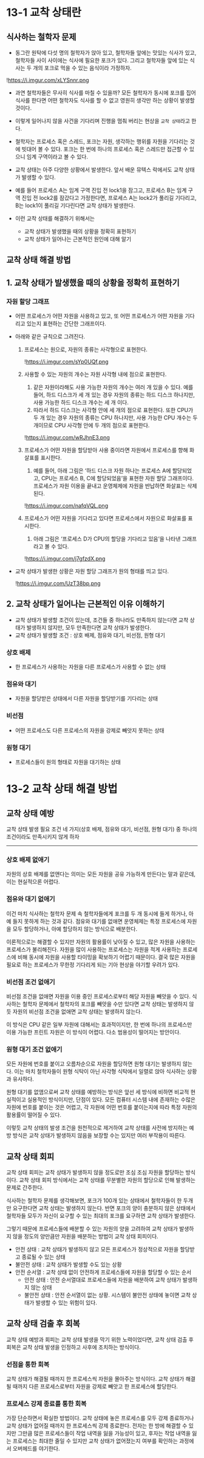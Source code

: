 # 13-1 교착 상태란

## 식사하는 철학자 문제

- 동그란 원탁에 다섯 명의 철학자가 앉아 있고, 철학자들 앞에는 맛있는 식사가 있고, 철학자들 사이 사이에는 식사에 필요한 포크가 있다. 그리고 철학자들 앞에 있는 식사는 두 개의 포크로 먹을 수 있는 음식이라 가정하자.

!https://i.imgur.com/xLYSnnr.png

- 과연 철학자들은 무사히 식사를 마칠 수 있을까? 모든 철학자가 동시에 포크를 집어 식사를 한다면 어떤 철학자도 식사를 할 수 없고 영원히 생각만 하는 상황이 발생할 것이다.
- 이렇게 일어나지 않을 사건을 기다리며 진행을 멈춰 버리는 현상을 `교착 상태`라고 한다.
- 철학자는 프로세스 혹은 스레드, 포크는 자원, 생각하는 행위를 자원을 기다리는 것에 빗대어 볼 수 있다. 포크는 한 번에 하나의 프로세스 혹은 스레드만 접근할 수 있으니 임계 구역이라고 볼 수 있다.

- 교착 상태는 아주 다양한 상황에서 발생한다. 앞서 배운 뮤텍스 락에서도 교착 상태가 발생할 수 있다.
- 예를 들어 프로세스 A는 임계 구역 진입 전 lock1을 잠그고, 프로세스 B는 임계 구역 진입 전 lock2를 잠갔다고 가정한다면, 프로세스 A는 lock2가 풀리길 기다리고, B는 lock1이 풀리길 기다린다면 교착 상태가 발생한다.
- 이런 교착 상태를 해결하기 위해서는
    - 교착 상태가 발생했을 때의 상황을 정확히 표현하기
    - 교착 상태가 일어나는 근본적인 원인에 대해 알기

## 교착 상태 해결 방법

## 1. 교착 상태가 발생했을 때의 상황을 정확히 표현하기

### 자원 할당 그래프

- 어떤 프로세스가 어떤 자원을 사용하고 있고, 또 어떤 프로세스가 어떤 자원을 기다리고 있는지 표현하는 간단한 그래프이다.
- 아래와 같은 규칙으로 그려진다.
    1. 프로세스는 원으로, 자원의 종류는 사각형으로 표현한다.

       !https://i.imgur.com/sYp0UQf.png

    2. 사용할 수 있는 자원의 개수는 자원 사각형 내에 점으로 표현한다.
        1. 같은 자원이라해도 사용 가능한 자원의 개수는 여러 개 있을 수 있다. 예를 들어, 하드 디스크가 세 개 있는 경우 자원의 종류는 하드 디스크 하나지만, 사용 가능한 하드 디스크 개수는 세 개 이다.
        2. 따라서 하드 디스크는 사각형 안에 세 개의 점으로 표현한다. 또한 CPU가 두 개 있는 경우 자원의 종류는 CPU 하나지만, 사용 가능한 CPU 개수는 두 개이므로 CPU 사각형 안에 두 개의 점으로 표현한다.

       !https://i.imgur.com/wRJhnE3.png

    3. 프로세스가 어떤 자원을 할당받아 사용 중이라면 자원에서 프로세스를 향해 화살표를 표시한다.
        1. 예를 들어, 아래 그림은 ‘하드 디스크 자원 하나는 프로세스 A에 할당되었고, CPU는 프로세스 B, C에 할당되었음’을 표현한 자원 할당 그래프이다. 프로세스가 자원 이용을 끝내고 운영체제에 자원을 반납하면 화살표는 삭제된다.

       !https://i.imgur.com/nafqVQL.png

    4. 프로세스가 어떤 자원을 기다리고 있다면 프로세스에서 자원으로 화살표를 표시한다.
        1. 아래 그림은 ‘프로세스 D가 CPU의 할당을 기다리고 있음’을 나타낸 그래프라고 볼 수 있다.

       !https://i.imgur.com/j7gfzdX.png

- 교착 상태가 발생한 상황은 자원 할당 그래프가 원의 형태를 띄고 있다.

  !https://i.imgur.com/UzT38bp.png


## 2. 교착 상태가 일어나는 근본적인 이유 이해하기

- 교착 상태가 발생할 조건이 있는데, 조건들 중 하나라도 만족하지 않는다면 교착 상태가 발생하지 않지만, 모두 만족한다면 교착 상태가 발생한다.
- 교착 상태가 발생할 조건 : 상호 배제, 점유와 대기, 비선점, 원형 대기

### 상호 배제

- 한 프로세스가 사용하는 자원을 다른 프로세스가 사용할 수 없는 상태

### 점유와 대기

- 자원을 할당받은 상태에서 다른 자원을 할당받기를 기다리는 상태

### 비선점

- 어떤 프로세스도 다른 프로세스의 자원을 강제로 빼앗지 못하는 상태

### 원형 대기

- 프로세스들이 원의 형태로 자원을 대기하는 상태

# 13-2 교착 상태 해결 방법

## 교착 상태 예방

교착 상태 발생 필요 조건 네 가지(상호 배제, 점유와 대기, 비선점, 원형 대기) 중 하나의 조건이라도 만족시키지 않게 하자

---

### 상호 배제 없애기

자원의 상호 배제를 없앤다는 의미는 모든 자원을 공유 가능하게 만든다는 말과 같은데, 이는 현실적으론 어렵다.

### 점유와 대기 없애기

이건 마치 식사하는 철학자 문제 속 철학자들에게 포크를 두 개 동시에 들게 하거나, 아예 들지 못하게 하는 것과 같다. 점유와 대기를 없애면 운영체제는 특정 프로세스에 자원을 모두 할당하거나, 아예 할당하지 않는 방식으로 배분한다.

이론적으로는 해결할 수 있지만 자원의 활용률이 낮아질 수 있고, 많은 자원을 사용하는 프로세스가 불리해진다. 자원을 많이 사용하는 프로세스는 자원을 적게 사용하는 프로세스에 비해 동시에 자원을 사용할 타이밍을 확보하기 어렵기 때문이다. 결국 많은 자원을 필요로 하는 프로세스가 무한정 기다리게 되는 기아 현상을 야기할 우려가 있다.

### 비선점 조건 없애기

비선점 조건을 없애면 자원을 이용 중인 프로세스로부터 해당 자원을 빼앗을 수 있다. 식사하는 철학자 문제에서 철학자의 포크를 빼앗을 수만 있다면 교착 상태는 발생하지 않듯 자원의 비선점 조건을 없애면 교착 상태는 발생하지 않는다.

이 방식은 CPU 같은 일부 자원에 대해서는 효과적이지만, 한 번에 하나의 프로세스만 이용 가능한 프린트 자원은 이 방식이 어렵다. 다소 범용성이 떨어지는 방안이다.

### 원형 대기 조건 없애기

모든 자원에 번호를 붙이고 오름차순으로 자원을 할당하면 원형 대기는 발생하지 않는다. 이는 마치 철학자들이 원형 식탁이 아닌 사각형 식탁에서 일렬로 앉아 식사하는 상황과 유사하다.

원형 대기를 없앰으로써 교착 상태를 예방하는 방식은 앞선 세 방식에 비하면 비교적 현실적이고 실용적인 방식이지만, 단점이 있다. 모든 컴퓨터 시스템 내에 존재하는 수많은 자원에 번호를 붙이는 것은 어렵고, 각 자원에 어떤 번호를 붙이는지에 따라 특정 자원의 활용률이 떨어질 수 있다.

이렇듯 교착 상태의 발생 조건을 원천적으로 제거하여 교착 상태를 사전에 방지하는 예방 방식은 교착 상태가 발생하지 않음을 보장할 수는 있지만 여러 부작용이 따른다.

## 교착 상태 회피

교착 상태 회피는 교착 상태가 발생하지 않을 정도로만 조심 조심 자원을 할당하는 방식이다. 교착 상태 회피 방식에서는 교착 상태를 무분별한 자원의 할당으로 인해 발생하는 문제로 간주한다.

식사하는 철학자 문제를 생각해보면, 포크가 100개 있는 상태에서 철학자들이 한 두개만 요구한다면 교착 상태는 발생하지 않는다. 반면 포크의 양이 충분하지 않은 상태에서 철학자들 모두가 자신이 요구할 수 있는 최대의 포크를 요구하면 교착 상태가 발생한다.

그렇기 때문에 프로세스들에 배분할 수 있는 자원의 양을 고려하여 교착 상태가 발생하지 않을 정도의 양만큼만 자원을 배분하는 방법이 교착 상태 회피이다.

- 안전 상태 : 교착 상태가 발생하지 않고 모든 프로세스가 정상적으로 자원을 할당받고 종료될 수 있는 상태
- 불안전 상태 : 교착 상태가 발생할 수도 있는 상황
- 안전 순서열 : 교착 상태 없이 안전하게 프로세스들에 자원을 할당할 수 있는 순서
    - 안전 상태 : 안전 순서열대로 프로세스들에 자원을 배분하여 교착 상태가 발생하지 않는 상태
    - 불안전 상태 : 안전 순서열이 없는 상황. 시스템이 불안전 상태에 놓이면 교착 상태가 발생할 수 있는 위험이 있다.

## 교착 상태 검출 후 회복

교착 상태 예방과 회피는 교착 상태 발생을 막기 위한 노력이었다면, 교착 상태 검출 후 회복은 교착 상태 발생을 인정하고 사후에 조치하는 방식이다.

### 선점을 통한 회복

교착 상태가 해결될 때까지 한 프로세스씩 자원을 몰아주는 방식이다. 교착 상태가 해결될 때까지 다른 프로세스로부터 자원을 강제로 빼앗고 한 프로세스에 할당한다.

### 프로세스 강제 종료를 통한 회복

가장 단순하면서 확실한 방법이다. 교착 상태에 놓은 프로세스를 모두 강제 종료하거나 교착 상태가 없어질 때까지 한 프로세스씩 강제 종료한다. 전자는 한 방에 해결할 수 있지만 그만큼 많은 프로세스들이 작업 내역을 잃을 가능성이 있고, 후자는 작업 내역을 잃는 프로세스는 최대한 줄일 수 있지만 교착 상태가 없어졌는지 여부를 확인하는 과정에서 오버헤드를 야기한다.
